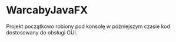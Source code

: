 # WarcabyJavaFX
Projekt początkowo robiony pod konsolę w późniejszym czasie kod dostosowany do obsługi GUI.
